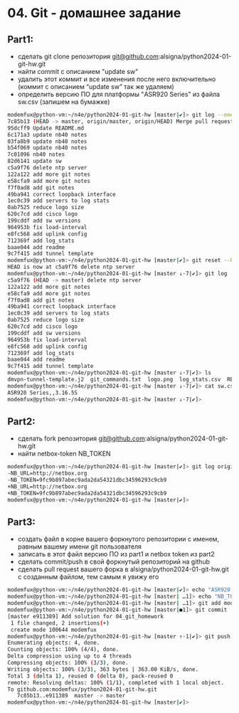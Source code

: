# 04. Git - домашнее задание

## Part1:

- сделать git clone репозитория git@github.com:alsigna/python2024-01-git-hw.git
- найти commit c описанием "update sw"
- удалить этот коммит и все изменения после него включительно (коммит с описанием “update sw” так же удаляем)
- определить версию ПО для платформы "ASR920 Series" из файла sw.csv (запишем на бумажке)

```bash
modemfux@python-vm:~/n4e/python2024-01-git-hw [master|✔]> git log --oneline
7c85b13 (HEAD -> master, origin/master, origin/HEAD) Merge pull request #1 from alexigna843/master
95dcff9 Update README.md
6c171a3 update nb40 notes
03fa8b9 update nb40 notes
b54f069 update nb40 notes
7c01096 nb40 notes
82d6141 update sw
c5a9f76 delete ntp server
122a122 add more git notes
e58cfa9 add more git notes
f7f0ad8 add git notes
49ba941 correct loopback interface
1ec0c39 add servers to log stats
0ab7525 reduce logo size
620c7cd add cisco logo
199cddf add sw versions
964953b fix load-interval
e8fc568 add uplink config
712369f add log_stats
baae044 add readme
9c7f415 add tunnel template
modemfux@python-vm:~/n4e/python2024-01-git-hw [master|✔]> git reset --hard HEAD~6
HEAD is now at c5a9f76 delete ntp server
modemfux@python-vm:~/n4e/python2024-01-git-hw [master ↓·7|✔]> git log --oneline
c5a9f76 (HEAD -> master) delete ntp server
122a122 add more git notes
e58cfa9 add more git notes
f7f0ad8 add git notes
49ba941 correct loopback interface
1ec0c39 add servers to log stats
0ab7525 reduce logo size
620c7cd add cisco logo
199cddf add sw versions
964953b fix load-interval
e8fc568 add uplink config
712369f add log_stats
baae044 add readme
9c7f415 add tunnel template
modemfux@python-vm:~/n4e/python2024-01-git-hw [master ↓·7|✔]> ls
dmvpn-tunnel-template.j2  git_commands.txt  logo.png  log_stats.csv  README.md  sw.csv  uplink.cfg
modemfux@python-vm:~/n4e/python2024-01-git-hw [master ↓·7|✔]> cat sw.csv | grep "ASR920"
ASR920 Series,,3.16.5S
modemfux@python-vm:~/n4e/python2024-01-git-hw [master ↓·7|✔]>
```
## Part2:

- сделать fork репозитория git@github.com:alsigna/python2024-01-git-hw.git
- найти netbox-token NB_TOKEN

```bash
modemfux@python-vm:~/n4e/python2024-01-git-hw [master|✔]> git log origin/master HEAD --full-diff -p | grep NB
-NB_URL=http://netbox.org
-NB_TOKEN=9fc9b897abec9ada2da54321dbc34596293c9cb9
+NB_URL=http://netbox.org
+NB_TOKEN=9fc9b897abec9ada2da54321dbc34596293c9cb9
modemfux@python-vm:~/n4e/python2024-01-git-hw [master|✔]>
```

## Part3:

- создать файл в корне вашего форкнутого репозитории с именем, равным вашему имени git пользователя
- записать в этот файл версию ПО из part1 и netbox token из part2
- сделать commit/push в свой форкнутый репозиторий на github
- сделать pull request вашего форка в alsigna/python2024-01-git-hw.git с созданным файлом, тем самым я увижу его

```bash
modemfux@python-vm:~/n4e/python2024-01-git-hw [master|✔]> echo "ASR920 Series,,3.16.5S" > modemfux
modemfux@python-vm:~/n4e/python2024-01-git-hw [master| …1]> echo "NB_TOKEN=9fc9b897abec9ada2da54321dbc34596293c9cb9" >> modemfux
modemfux@python-vm:~/n4e/python2024-01-git-hw [master| …1]> git add modemfux
modemfux@python-vm:~/n4e/python2024-01-git-hw [master|●1]> git commit -m "Add solution for 04_git_homework"
[master e911389] Add solution for 04_git_homework
 1 file changed, 2 insertions(+)
 create mode 100644 modemfux
modemfux@python-vm:~/n4e/python2024-01-git-hw [master ↑·1|✔]> git push
Enumerating objects: 4, done.
Counting objects: 100% (4/4), done.
Delta compression using up to 4 threads
Compressing objects: 100% (3/3), done.
Writing objects: 100% (3/3), 363 bytes | 363.00 KiB/s, done.
Total 3 (delta 1), reused 0 (delta 0), pack-reused 0
remote: Resolving deltas: 100% (1/1), completed with 1 local object.
To github.com:modemfux/python2024-01-git-hw.git
   7c85b13..e911389  master -> master
modemfux@python-vm:~/n4e/python2024-01-git-hw [master|✔]>
```